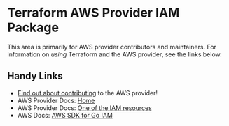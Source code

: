 # Terraform AWS Provider IAM Package

This area is primarily for AWS provider contributors and maintainers. For information on _using_ Terraform and the AWS provider, see the links below.


## Handy Links
* [Find out about contributing](../../../docs/contributing) to the AWS provider!
* AWS Provider Docs: [Home](https://registry.terraform.io/providers/hashicorp/aws/latest/docs)
* AWS Provider Docs: [One of the IAM resources](https://registry.terraform.io/providers/hashicorp/aws/latest/docs/resources/iam_access_key)
* AWS Docs: [AWS SDK for Go IAM](https://docs.aws.amazon.com/sdk-for-go/api/service/iam/)
